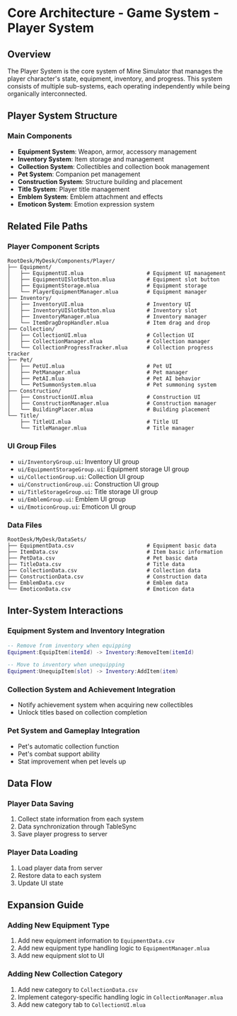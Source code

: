 # Core Architecture - Game System - Player System

## Overview
The Player System is the core system of Mine Simulator that manages the player character's state, equipment, inventory, and progress. This system consists of multiple sub-systems, each operating independently while being organically interconnected.

## Player System Structure

### Main Components
- **Equipment System**: Weapon, armor, accessory management
- **Inventory System**: Item storage and management
- **Collection System**: Collectibles and collection book management  
- **Pet System**: Companion pet management
- **Construction System**: Structure building and placement
- **Title System**: Player title management
- **Emblem System**: Emblem attachment and effects
- **Emoticon System**: Emotion expression system

## Related File Paths

### Player Component Scripts
```
RootDesk/MyDesk/Components/Player/
├── Equipment/
│   ├── EquipmentUI.mlua                    # Equipment UI management
│   ├── EquipmentUISlotButton.mlua          # Equipment slot button
│   ├── EquipmentStorage.mlua               # Equipment storage
│   └── PlayerEquipmentManager.mlua         # Equipment manager
├── Inventory/
│   ├── InventoryUI.mlua                    # Inventory UI
│   ├── InventoryUISlotButton.mlua          # Inventory slot
│   ├── InventoryManager.mlua               # Inventory manager
│   └── ItemDragDropHandler.mlua            # Item drag and drop
├── Collection/
│   ├── CollectionUI.mlua                   # Collection UI
│   ├── CollectionManager.mlua              # Collection manager
│   └── CollectionProgressTracker.mlua      # Collection progress tracker
├── Pet/
│   ├── PetUI.mlua                          # Pet UI
│   ├── PetManager.mlua                     # Pet manager
│   ├── PetAI.mlua                          # Pet AI behavior
│   └── PetSummonSystem.mlua                # Pet summoning system
├── Construction/
│   ├── ConstructionUI.mlua                 # Construction UI
│   ├── ConstructionManager.mlua            # Construction manager
│   └── BuildingPlacer.mlua                 # Building placement
└── Title/
    ├── TitleUI.mlua                        # Title UI
    └── TitleManager.mlua                   # Title manager
```

### UI Group Files
- `ui/InventoryGroup.ui`: Inventory UI group
- `ui/EquipmentStorageGroup.ui`: Equipment storage UI group
- `ui/CollectionGroup.ui`: Collection UI group
- `ui/ConstructionGroup.ui`: Construction UI group
- `ui/TitleStorageGroup.ui`: Title storage UI group
- `ui/EmblemGroup.ui`: Emblem UI group
- `ui/EmoticonGroup.ui`: Emoticon UI group

### Data Files
```
RootDesk/MyDesk/DataSets/
├── EquipmentData.csv                       # Equipment basic data
├── ItemData.csv                            # Item basic information
├── PetData.csv                             # Pet basic data
├── TitleData.csv                           # Title data
├── CollectionData.csv                      # Collection data
├── ConstructionData.csv                    # Construction data
├── EmblemData.csv                          # Emblem data
└── EmoticonData.csv                        # Emoticon data
```

## Inter-System Interactions

### Equipment System and Inventory Integration
```lua
-- Remove from inventory when equipping
Equipment:EquipItem(itemId) -> Inventory:RemoveItem(itemId)

-- Move to inventory when unequipping  
Equipment:UnequipItem(slot) -> Inventory:AddItem(item)
```

### Collection System and Achievement Integration
- Notify achievement system when acquiring new collectibles
- Unlock titles based on collection completion

### Pet System and Gameplay Integration
- Pet's automatic collection function
- Pet's combat support ability
- Stat improvement when pet levels up

## Data Flow

### Player Data Saving
1. Collect state information from each system
2. Data synchronization through TableSync
3. Save player progress to server

### Player Data Loading
1. Load player data from server
2. Restore data to each system
3. Update UI state

## Expansion Guide

### Adding New Equipment Type
1. Add new equipment information to `EquipmentData.csv`
2. Add new equipment type handling logic to `EquipmentManager.mlua`
3. Add new equipment slot to UI

### Adding New Collection Category  
1. Add new category to `CollectionData.csv`
2. Implement category-specific handling logic in `CollectionManager.mlua`
3. Add new category tab to `CollectionUI.mlua`


